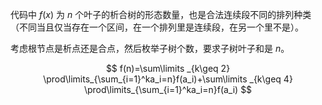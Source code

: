 代码中 $f(x)$ 为 $n$ 个叶子的析合树的形态数量，也是合法连续段不同的排列种类（不同当且仅当存在一个区间，在一个排列里是连续段，在另一个里不是）。

考虑根节点是析点还是合点，然后枚举子树个数，要求子树叶子和是 $n$。

$$
f(n)=\sum\limits _{k\geq 2} \prod\limits_{\sum_{i=1}^ka_i=n}f(a_i)+\sum\limits _{k\geq 4} \prod\limits_{\sum_{i=1}^ka_i=n}f(a_i)
$$

